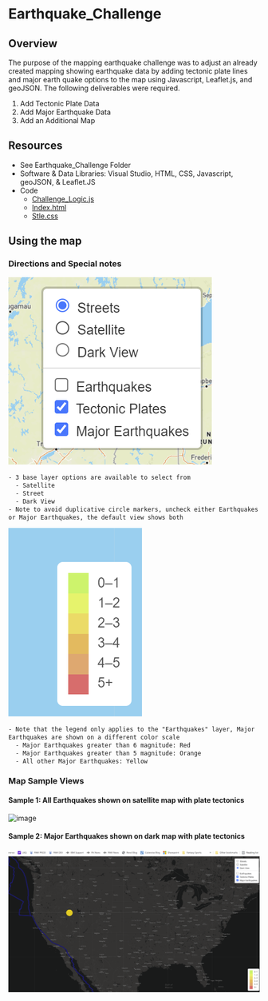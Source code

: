 # Earthquake_Challenge

## Overview
The purpose of the mapping earthquake challenge was to adjust an already created mapping showing earthquake data by adding tectonic plate lines and major earth quake options to the map using Javascript, Leaflet.js, and geoJSON. The following deliverables were required.
  1.  Add Tectonic Plate Data
  2.  Add Major Earthquake Data
  3.  Add an Additional Map
  
## Resources
  - See Earthquake_Challenge Folder
  - Software & Data Libraries: Visual Studio, HTML, CSS, Javascript, geoJSON, & Leaflet.JS
  - Code
    - [Challenge_Logic.js](https://github.com/sbretag/Mapping_Earthquakes/blob/main/Earthquake_Challenge/static/js/challenge_logic.js)
    - [Index.html](https://github.com/sbretag/Mapping_Earthquakes/blob/main/Earthquake_Challenge/index.html)
    - [Stle.css](https://github.com/sbretag/Mapping_Earthquakes/blob/main/Earthquake_Challenge/static/css/style.css)

## Using the map

### Directions and Special notes
![image](https://github.com/sbretag/Mapping_Earthquakes/blob/main/Earthquake_Challenge/Images/Map_Options.png)

    - 3 base layer options are available to select from
      - Satellite
      - Street
      - Dark View
    - Note to avoid duplicative circle markers, uncheck either Earthquakes or Major Earthquakes, the default view shows both

![image](https://github.com/sbretag/Mapping_Earthquakes/blob/main/Earthquake_Challenge/Images/Map_Legend.png)

    - Note that the legend only applies to the "Earthquakes" layer, Major Earthquakes are shown on a different color scale
      - Major Earthquakes greater than 6 magnitude: Red
      - Major Earthquakes greater than 5 magnitude: Orange
      - All other Major Earthquakes: Yellow

### Map Sample Views

#### Sample 1: All Earthquakes shown on satellite map with plate tectonics
![image](https://github.com/sbretag/Mapping_Earthquakes/blob/main/Earthquake_Challenge/Images/Sample_1_AllEarthquakes_Satellite.png)

#### Sample 2: Major Earthquakes shown on dark map with plate tectonics
![image](https://github.com/sbretag/Mapping_Earthquakes/blob/main/Earthquake_Challenge/Images/Sample_2_MajorEq_Dark.png)

